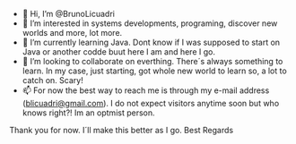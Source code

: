 - 👋 Hi, I’m @BrunoLicuadri
- 👀 I’m interested in systems developments, programing, discover new worlds and more, lot more.
- 🌱 I’m currently learning Java. Dont know if I was supposed to start on Java or another codde buut here I am and here I go.
- 💞️ I’m looking to collaborate on everthing. There´s always something to learn. In my case, just starting, got whole new world to learn so, a lot to catch on. Scary!
- 📫 For now the best way to reach me is through my e-mail address (blicuadri@gmail.com). I do not expect visitors anytime soon but who knows right?! Im an optmist person.

Thank you for now. I´ll make this better as I go.
Best Regards

<!---
BrunoLicuadri/BrunoLicuadri is a ✨ special ✨ repository because its `README.md` (this file) appears on your GitHub profile.
You can click the Preview link to take a look at your changes.
--->
